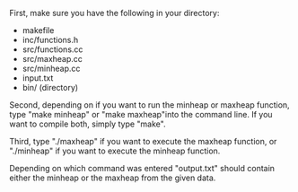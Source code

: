 First, make sure you have the following in your directory:

- makefile
- inc/functions.h
- src/functions.cc
- src/maxheap.cc
- src/minheap.cc
- input.txt
- bin/ (directory)

Second, depending on if you want to run the minheap or maxheap function, type "make minheap" or "make maxheap"into the command line. If you want to compile both, simply type "make".

Third, type "./maxheap" if you want to execute the maxheap function, or "./minheap" if you want to execute the minheap function.

Depending on which command was entered "output.txt" should contain either the minheap or the maxheap from the given data.